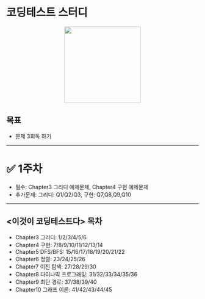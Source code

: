 # 코딩테스트 스터디

<p align='center'><img src="https://user-images.githubusercontent.com/76730867/136645764-9bdf4732-a2ca-477c-a694-ed223f3fc293.png" width="200px" height="200px"/></center></p>

## 목표

- 문제 3회독 하기

---

# ✅ 1주차

- 필수: Chapter3 그리디 예제문제, Chapter4 구현 예제문제
- 추가문제: 그리디: Q1/Q2/Q3, 구현: Q7,Q8,Q9,Q10

---

## <이것이 코딩테스트다> 목차

- Chapter3 그리디: 1/2/3/4/5/6
- Chapter4 구현: 7/8/9/10/11/12/13/14
- Chapter5 DFS/BFS: 15/16/17/18/19/20/21/22
- Chapter6 정렬: 23/24/25/26
- Chapter7 이진 탐색: 27/28/29/30
- Chapter8 다이나믹 프로그래밍: 31/32/33/34/35/36
- Chapter9 최단 경로: 37/38/39/40
- Chapter10 그래프 이론: 41/42/43/44/45
